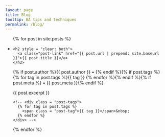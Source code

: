 ```yaml
---
layout: page
title: Blog
tooltip: BA tips and techniques
permalink: /blog/
---
```


<ul class="post-list">
{% for post in site.posts %}
  <li>
    <!-- <span class="post-meta">{{ post.date | date: "%b %-d, %Y" }}</span> -->

    <h2 style = "clear: both">
      <a class="post-link" href="{{ post.url | prepend: site.baseurl }}">{{ post.title }}</a> 
    </h2>
<p class="post-meta post-tags">{% if post.author %}{{ post.author }} • {% endif %}{% if post.tags %}{% for tag in post.tags %}<span class = "post-tag">{{ tag }}</span>&nbsp;{% endfor %}{% endif %}{% if post.meta %} • {{ post.meta }}{% endif %}</p>
{{ post.excerpt }}
	
	<!-- <div class = "post-tags">
  	  {% for tag in post.tags %}
        <span class = "post-tag">{{ tag }}</span>&nbsp;
      {% endfor %}
	</div> -->
  </li>
{% endfor %}
</ul>
